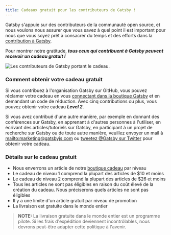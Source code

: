 ```yaml
---
title: Cadeaux gratuit pour les contributeurs de Gatsby !
---
```


Gatsby s'appuie sur des contributeurs de la communauté open source, et nous voulons nous assurer que vous savez à quel point il est important pour nous que vous soyez prêt à consacrer du temps et des efforts dans la [contribution à Gatsby](/contributing/how-to-contribute/).

Pour montrer notre gratitude, _**tous ceux qui contribuent à Gatsby peuvent recevoir un cadeau gratuit !**_

![Les contributeurs de Gatsby portant le cadeau.](./images/gatsby-swag.jpg)

### Comment obtenir votre cadeau gratuit

Si vous contribuez à l'organisation Gatsby sur GitHub, vous pouvez réclamer votre cadeau en vous [connectant dans la boutique Gatsby](https://store.gatsbyjs.org/) et en demandant un code de réduction. Avec cinq contributions ou plus, vous pouvez obtenir votre cadeau _**Level 2**_.

Si vous avez contribué d'une autre manière, par exemple en donnant des conférences sur Gatsby, en apprenant à d'autres personnes à l'utiliser, en écrivant des articles/tutoriels sur Gatsby, en participant à un projet de recherche sur Gatsby ou de toute autre manière, veuillez envoyer un mail à <mailto:marketing@gatsbyjs.com> ou [tweetez @Gatsby sur Twitter](https://twitter.com/gatsbyjs) pour obtenir votre cadeau.

### Détails sur le cadeau gratuit

- Nous enverrons un article de notre [boutique cadeau](https://store.gatsbyjs.org/) par niveau
- Le cadeau de niveau 1 comprend la plupart des articles de \$10 et moins
- Le cadeau de niveau 2 comprend la plupart des articles de \$26 et moins
- Tous les articles ne sont pas éligibles en raison du coût élevé de la création du cadeau. Nous préciserons quels articles ne sont pas éligibles
- Il y a une limite d'un article gratuit par niveau de promotion
- La livraison est gratuite dans le monde entier

> **NOTE:** La livraison gratuite dans le monde entier est un programme pilote. Si les frais d'expédition deviennent incontrôlables, nous devrons peut-être adapter cette politique à l'avenir.
